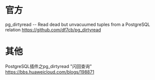 
# 官方

pg_dirtyread -- Read dead but unvacuumed tuples from a PostgreSQL relation https://github.com/df7cb/pg_dirtyread

# 其他

PostgreSQL插件之pg_dirtyread "闪回查询" https://bbs.huaweicloud.com/blogs/198871
